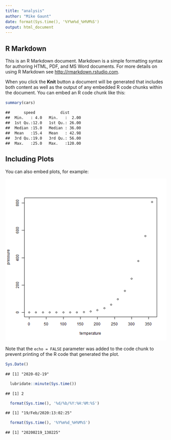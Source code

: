 ```yaml
---
title: "analysis"
author: "Mike Gaunt"
date: format(Sys.time(), '%Y%m%d_%H%M%S')
output: html_document
---
```




## R Markdown

This is an R Markdown document. Markdown is a simple formatting syntax for authoring HTML, PDF, and MS Word documents. For more details on using R Markdown see <http://rmarkdown.rstudio.com>.

When you click the **Knit** button a document will be generated that includes both content as well as the output of any embedded R code chunks within the document. You can embed an R code chunk like this:


```r
summary(cars)
```

```
##      speed           dist       
##  Min.   : 4.0   Min.   :  2.00  
##  1st Qu.:12.0   1st Qu.: 26.00  
##  Median :15.0   Median : 36.00  
##  Mean   :15.4   Mean   : 42.98  
##  3rd Qu.:19.0   3rd Qu.: 56.00  
##  Max.   :25.0   Max.   :120.00
```

## Including Plots

You can also embed plots, for example:

![plot of chunk pressure](myfigs/pressure-1.png)

Note that the `echo = FALSE` parameter was added to the code chunk to prevent printing of the R code that generated the plot.


```r
Sys.Date()
```

```
## [1] "2020-02-19"
```

```r
  lubridate::minute(Sys.time())
```

```
## [1] 2
```

```r
  format(Sys.time(), '%d/%b/%Y:%H:%M:%S')
```

```
## [1] "19/Feb/2020:13:02:25"
```

```r
  format(Sys.time(), '%Y%m%d_%H%M%S')
```

```
## [1] "20200219_130225"
```













